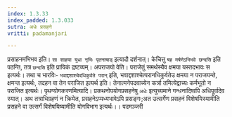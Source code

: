 ```yaml
---
index: 1.3.33
index_padded: 1.3.033
sutra: अधेः प्रसहने
vritti: padamanjari

---
```

प्रसाहनमभिभव इति। `सा साहया युधा नृभिः पृतनाषाड्` इत्यादौ दर्शनात्। केचित्तु `षह मर्षणेऽभिभवे छन्दसि` इति पठन्ति, तत्र `छन्दसि` इति प्रायिकं द्रष्टव्यम्। अपराजयो वेति। पराजेतुं समर्थस्यैव क्षमया यस्तदभावः स इत्यर्थः। तथा च भारविः- `भवाद्दशाश्चेदधिकुर्वते परान्` इति, भवाद्दशाश्चेत्परानधिकुर्वतेउ क्षमया न पराजयन्ते, क्षमन्त इत्यर्थः, तदहन वा तेन पराजित इत्यर्थ इति। तेनात्मनेपदवाच्येन कर्त्रा तमित्येद्वाच्यः कर्मभूतो न पराजित इत्यर्थः। पृथग्योगकरणमित्यादि। प्रकथनोपयोगप्रसहनेषु `अधेः` इत्युच्यमाने गन्धनादिष्वपि अधिपूर्वादेव स्यात्। अथ तत्राधिग्रहणं न क्रियेत, प्रसहनेऽप्यध्यभावेऽपि प्रसङ्गः;अत उत्सर्गेण प्रसहनं विशेषयिस्यामीति प्रसहने वा उत्सर्गं विशेषयिष्यामीति योगविभाग इत्यर्थः।।
पदमञ्जरी